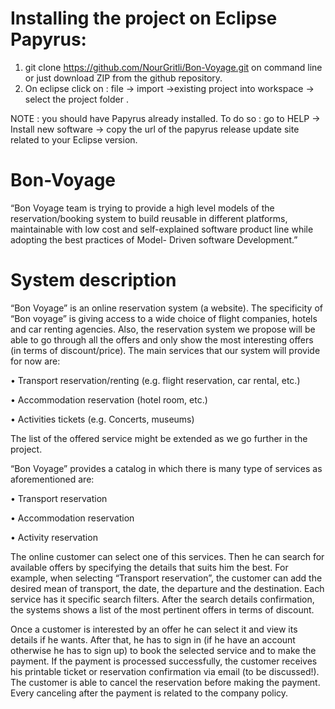 
# Installing the project on Eclipse Papyrus: 
  1. git clone https://github.com/NourGritli/Bon-Voyage.git on command line or just download ZIP from the github repository. 
  2. On eclipse click on : file -> import ->existing project into workspace -> select the project folder . 
    
NOTE : you should have Papyrus already installed. To do so : go to HELP -> Install new software -> copy the url of the papyrus  release update site related to your Eclipse version.


# Bon-Voyage
 “Bon Voyage team is trying to provide a high level models of the reservation/booking system to build reusable in different platforms, maintainable with low cost and self-explained software product line while adopting the best practices of Model- Driven software Development.”

# System description

“Bon Voyage” is an online reservation system (a website). The specificity of “Bon voyage” is giving access to a wide choice of flight companies, hotels and car renting agencies. Also, the reservation system we propose will be able to go through all the offers and only show the most interesting offers (in terms of discount/price). 
The main services that our system will provide for now are: 

•	Transport reservation/renting (e.g. flight reservation, car rental, etc.)

•	Accommodation reservation (hotel room, etc.)

•	Activities tickets (e.g. Concerts, museums)

The list of the offered service might be extended as we go further in the project.

“Bon Voyage” provides a catalog in which there is many type of services as aforementioned are:

•	Transport reservation

•	Accommodation reservation

•	Activity reservation

The online customer can select one of this services. Then he can search for available offers by specifying the details that suits him the best. For example, when selecting “Transport reservation”, the customer can add the desired mean of transport, the   date, the departure and the destination. Each service has it specific search filters. After the search details confirmation, the systems shows a list of the most pertinent offers in terms of discount. 

Once a customer is interested by an offer he can select it and view its details if he wants. After that, he has to sign in (if he have an account otherwise he has to sign up) to book the selected service and to make the payment. If the payment is processed successfully, the customer receives his printable ticket or reservation confirmation via email (to be discussed!). The customer is able to cancel the reservation before making the payment. Every canceling after the payment is related to the company policy.

